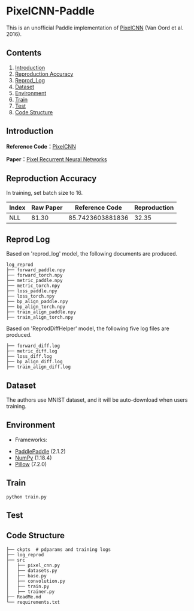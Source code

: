 # PixelCNN-Paddle

This is an unofficial Paddle implementation of [PixelCNN](https://arxiv.org/pdf/1601.06759v3.pdf) (Van Oord et al. 2016).

## Contents
1. [Introduction](#introduction)
2. [Reproduction Accuracy](#reproduction-accuracy)
3. [Reprod_Log](#reprod-log)
4. [Dataset](#dataset)
5. [Environment](#environment)
6. [Train](#train)
7. [Test](#test)
8. [Code Structure](#code-structure)

## Introduction

**Reference Code：**[PixelCNN](https://github.com/EugenHotaj/pytorch-generative/blob/master/pytorch_generative/models/autoregressive/pixel_cnn.py)

**Paper：**[Pixel Recurrent Neural Networks](https://arxiv.org/pdf/1601.06759v3.pdf)


## Reproduction Accuracy
In training, set batch size to 16.

| Index | Raw Paper| Reference Code | Reproduction |
| --- | --- | --- | --- |
| NLL| 81.30 | 85.7423603881836 | 32.35 |

## Reprod Log
Based on 'reprod_log' model, the following documents are produced.
```
log_reprod
├── forward_paddle.npy
├── forward_torch.npy
├── metric_paddle.npy
├── metric_torch.npy
├── loss_paddle.npy
├── loss_torch.npy
├── bp_align_paddle.npy
├── bp_align_torch.npy
├── train_align_paddle.npy
├── train_align_torch.npy
```

Based on 'ReprodDiffHelper' model, the following five log files are produced.

```
├── forward_diff.log
├── metric_diff.log
├── loss_diff.log
├── bp_align_diff.log
├── train_align_diff.log
```

## Dataset
The authors use MNIST dataset, and it will be auto-download when users training.


## Environment
- Frameworks: 
* [PaddlePaddle](https://paddlepaddle.org.cn/) (2.1.2)
* [NumPy](http://www.numpy.org/) (1.18.4)
* [Pillow](https://pillow.readthedocs.io/en/latest/index.html) (7.2.0)


## Train

```
python train.py
```

## Test



## Code Structure

```
├── ckpts  # pdparams and training logs
├── log_reprod
├── src
│   ├── pixel_cnn.py
│   ├── datasets.py
│   ├── base.py
│   ├── convolution.py
│   ├── train.py
│   ├── trainer.py
├── ReadMe.md
└── requirements.txt
```
